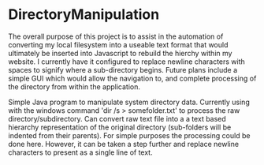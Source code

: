 # DirectoryManipulation

The overall purpose of this project is to assist in the automation of converting my local filesystem into a useable text format that would ultimately be inserted into
Javascript to rebuild the hierchy within my website. I currently have it configured to replace newline characters with spaces to signify where a sub-directory begins.
Future plans include a simple GUI which would allow the navigation to, and complete processing of the directory from within the application.

Simple Java program to manipulate system directory data. Currently using with the windows command 'dir /s > somefolder.txt' to process the raw directory/subdirectory.
Can convert raw text file into a a text based hierarchy representation of the original directory (sub-folders will be indented from their parents). For simple purposes
the processing could be done here. However, it can be taken a step further and replace newline characters to present as a single line of text.
